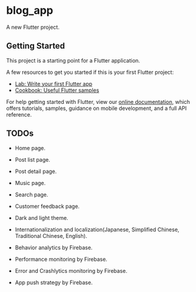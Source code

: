 # blog_app

A new Flutter project.

## Getting Started

This project is a starting point for a Flutter application.

A few resources to get you started if this is your first Flutter project:

- [Lab: Write your first Flutter app](https://flutter.dev/docs/get-started/codelab)
- [Cookbook: Useful Flutter samples](https://flutter.dev/docs/cookbook)

For help getting started with Flutter, view our
[online documentation](https://flutter.dev/docs), which offers tutorials,
samples, guidance on mobile development, and a full API reference.

## TODOs

- Home page.

- Post list page.

- Post detail page.

- Music page.

- Search page.

- Customer feedback page.

- Dark and light theme.

- Internationalization and localization(Japanese, Simplified Chinese, Traditional Chinese, English).

- Behavior analytics by Firebase.

- Performance monitoring by Firebase.

- Error and Crashlytics monitoring by Firebase.

- App push strategy by Firebase.
